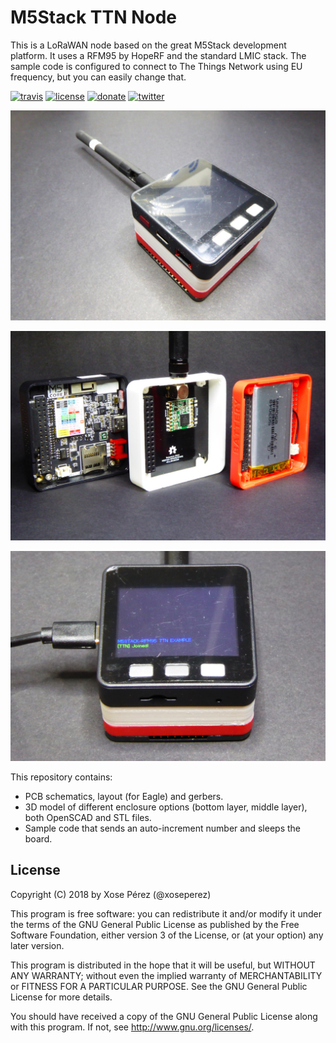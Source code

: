 # M5Stack TTN Node

This is a LoRaWAN node based on the great M5Stack development platform.
It uses a RFM95 by HopeRF and the standard LMIC stack.
The sample code is configured to connect to The Things Network using EU frequency, but you can easily change that.

[![travis](https://travis-ci.org/xoseperez/m5stack-rfm95.svg)](https://travis-ci.org/xoseperez/m5stack-rfm95)
[![license](https://img.shields.io/github/license/xoseperez/m5stack-rfm95.svg)](LICENSE)
[![donate](https://img.shields.io/badge/donate-PayPal-blue.svg)](https://www.paypal.com/cgi-bin/webscr?cmd=_donations&business=xose%2eperez%40gmail%2ecom&lc=US&no_note=0&currency_code=EUR&bn=PP%2dDonationsBF%3abtn_donate_LG%2egif%3aNonHostedGuest)
[![twitter](https://img.shields.io/twitter/follow/xoseperez.svg?style=social)](https://twitter.com/intent/follow?screen_name=xoseperez)

![M5Stack RFM95 layer](images/20180609_180515s.jpg)

![M5Stack RFM95 layer](images/20180609_180912s.jpg)

![M5Stack RFM95 layer](images/20180609_181205s.jpg)

This repository contains:

* PCB schematics, layout (for Eagle) and gerbers.
* 3D model of different enclosure options (bottom layer, middle layer), both OpenSCAD and STL files.
* Sample code that sends an auto-increment number and sleeps the board.

## License

Copyright (C) 2018 by Xose Pérez (@xoseperez)

This program is free software: you can redistribute it and/or modify
it under the terms of the GNU General Public License as published by
the Free Software Foundation, either version 3 of the License, or
(at your option) any later version.

This program is distributed in the hope that it will be useful,
but WITHOUT ANY WARRANTY; without even the implied warranty of
MERCHANTABILITY or FITNESS FOR A PARTICULAR PURPOSE.  See the
GNU General Public License for more details.

You should have received a copy of the GNU General Public License
along with this program.  If not, see <http://www.gnu.org/licenses/>.
